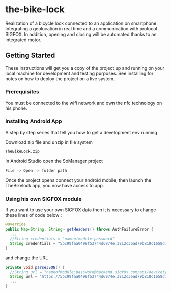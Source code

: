 # the-bike-lock
Realization of a bicycle lock connected to an application on smartphone. Integrating a geolocation in real time and a communication with protocol SIGFOX. In addition, opening and closing will be automated thanks to an integrated motor.

## Getting Started

These instructions will get you a copy of the project up and running on your local machine for development and testing purposes. See installing for notes on how to deploy the project on a live system. 

### Prerequisites

You must be connected to the wifi network and own the nfc technology on his phone.

### Installing Android App

A step by step series that tell you how to get a development env running

Download zip file and unzip in file system

```bash
TheBikeLock.zip 
```

In Android Studio open the SoManager project

```bash
File -> Open -> folder path
```

Once the project opens connect your android mobile, then launch the TheBikelock app, you now have access to app.

### Using his own SIGFOX module

If you want to use your own SIGFOX data then it is necessary to change these lines of code below :

```java
@Override
public Map<String, String> getHeaders() throws AuthFailureError {
  ...
  //String credentials = "nameofmodule:password"
  String credentials = "5bc99faa0499f53744d6974e:3812c36ad79b818c1658d7e55ded1b2a";
}
```

and change the URL

```java
private void parseJSON() {
  //String url = "nameofmodule:password@backend.sigfox.com/api/devicetypes/nameofmodule/messages
  String url = "https://5bc99faa0499f53744d6974e:3812c36ad79b818c1658d7e55ded1b2a@backend.sigfox.com/api/devicetypes/5c3f05ece833d917af9eb207/messages";
  ...
}
```
